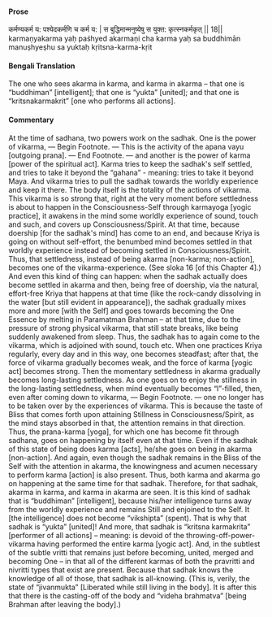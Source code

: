#### Prose 

कर्मण्यकर्म य: पश्येदकर्मणि च कर्म य: |
स बुद्धिमान्मनुष्येषु स युक्त: कृत्स्नकर्मकृत् || 18||
karmaṇyakarma yaḥ paśhyed akarmaṇi cha karma yaḥ
sa buddhimān manuṣhyeṣhu sa yuktaḥ kṛitsna-karma-kṛit

 #### Bengali Translation 

The one who sees akarma in karma, and karma in akarma – that one is “buddhiman” [intelligent]; that one is “yukta” [united]; and that one is “kritsnakarmakrit” [one who performs all actions].

 #### Commentary 

At the time of sadhana, two powers work on the sadhak. One is the power of vikarma, — Begin Footnote. — This is the activity of the apana vayu [outgoing prana]. — End Footnote. — and another is the power of karma [power of the spiritual act]. Karma tries to keep the sadhak's self settled, and tries to take it beyond the “gahana” - meaning: tries to take it beyond Maya. And vikarma tries to pull the sadhak towards the worldly experience and keep it there. The body itself is the totality of the actions of vikarma. This vikarma is so strong that, right at the very moment before settledness is about to happen in the Consciousness-Self through karmayoga [yogic practice], it awakens in the mind some worldly experience of sound, touch and such, and covers up Consciousness/Spirit. At that time, because doership [for the sadhak's mind] has come to an end, and because Kriya is going on without self-effort, the benumbed mind becomes settled in that worldly experience instead of becoming settled in Consciousness/Spirit. Thus, that settledness, instead of being akarma [non-karma; non-action], becomes one of the vikarma-experience. (See sloka 16 [of this Chapter 4].) And even this kind of thing can happen: when the sadhak actually does become settled in akarma and then, being free of doership, via the natural, effort-free Kriya that happens at that time (like the rock-candy dissolving in the water [but still evident in appearance]), the sadhak gradually mixes more and more [with the Self] and goes towards becoming the One Essence by melting in Paramatman Brahman – at that time, due to the pressure of strong physical vikarma, that still state breaks, like being suddenly awakened from sleep. Thus, the sadhak has to again come to the vikarma, which is adjoined with sound, touch etc. When one practices Kriya regularly, every day and in this way, one becomes steadfast; after that, the force of vikarma gradually becomes weak, and the force of karma [yogic act] becomes strong. Then the momentary settledness in akarma gradually becomes long-lasting settledness. As one goes on to enjoy the stillness in the long-lasting settledness, when mind eventually becomes “I”-filled, then, even after coming down to vikarma, — Begin Footnote. — one no longer has to be taken over by the experiences of vikarma. This is because the taste of Bliss that comes forth upon attaining Stillness in Consciousness/Spirit, as the mind stays absorbed in that, the attention remains in that direction. Thus, the prana-karma [yoga], for which one has become fit through sadhana, goes on happening by itself even at that time. Even if the sadhak of this state of being does karma [acts], he/she goes on being in akarma [non-action]. And again, even though the sadhak remains in the Bliss of the Self with the attention in akarma, the knowingness and acumen necessary to perform karma [action] is also present. Thus, both karma and akarma go on happening at the same time for that sadhak. Therefore, for that sadhak, akarma in karma, and karma in akarma are seen. It is this kind of sadhak that is “buddhiman” [intelligent], because his/her intelligence turns away from the worldly experience and remains Still and enjoined to the Self. It [the intelligence] does not become “vikshipta” (spent). That is why that sadhak is “yukta” [united]! And more, that sadhak is “kritsna karmakrita” [performer of all actions] – meaning: is devoid of the throwing-off-power-vikarma  having performed the entire karma [yogic act].  And, in the subtlest of the subtle vritti that remains just before becoming, united, merged and becoming One – in that all of the different karmas of both the pravritti and nivritti types that exist are present. Because that sadhak knows the knowledge of all of those, that sadhak is all-knowing. (This is, verily, the state of “jivanmukta” [Liberated while still living in the body]. It is after this that there is the casting-off of the body and “videha brahmatva” [being Brahman after leaving the body].)